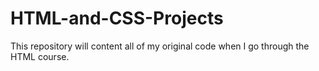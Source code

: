 # HTML-and-CSS-Projects
This repository will content all of my original code when I go through the HTML course.
